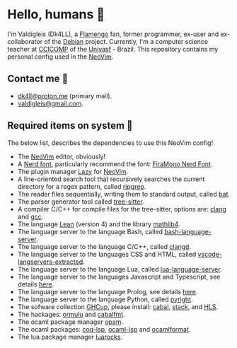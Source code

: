 # Hello, humans 👋
I'm Valdigleis (Dk4LL), a [Flamengo](https://www.flamengo.com.br) fan, former programmer, ex-user and ex-collaborator of the [Debian](https://www.debian.org/) project. Currently, I'm a computer science teacher at [CCICOMP](https://portais.univasf.edu.br/ccicomp) of the [Univasf](https://www.univasf.edu.br) - Brazil. This repository contains my personal config used in the [NeoVim](https://neovim.io/).

## Contact me 💬

- dk4ll@proton.me (primary mail).
- valdigleis@gmail.com.

## Required items on system 🌱

The below list, describes the dependencies to use this NeoVim config!

- The [NeoVim](https://neovim.io/) editor, obviously!
- A [Nerd font](https://www.nerdfonts.com/), particularly recommend the font: [FiraMono Nerd Font](https://github.com/ryanoasis/nerd-fonts/releases/download/v3.2.1/FiraMono.zip).
- The plugin manager [Lazy](https://lazy.folke.io/) for [NeoVim](https://neovim.io).
- A line-oriented search tool that recursively searches the current directory for a regex pattern, called [ripgrep](https://github.com/BurntSushi/ripgrep).
- The reader files sequentially, writing them to standard output, called [bat](https://github.com/sharkdp/bat).
- The parser generator tool called [tree-sitter](https://tree-sitter.github.io/tree-sitter/).
- A compiler C/C++ for compile files for the tree-sitter, options are: [clang](https://clang.llvm.org/) and [gcc](https://gcc.gnu.org/).
- The language [Lean](https://lean-lang.org/download/) (version 4) and the library [mathlib4](https://github.com/leanprover-community/mathlib4).
- The language server to the language Bash, called [bash-language-server](https://github.com/bash-lsp/bash-language-server).
- The language server to the language C/C++, called [clangd](https://clangd.llvm.org/).
- The language server to the languages CSS and HTML, called [vscode-langservers-extracted](https://github.com/hrsh7th/vscode-langservers-extracted).
- The language server to the language Lua, called [lua-language-server](https://github.com/LuaLS/lua-language-server).
- The language server to the languages Javascript and Typescript, see details [here](https://github.com/typescript-language-server/typescript-language-server).
- The language server to the language Prolog, see details [here](https://github.com/jamesnvc/lsp_server).
- The language server to the language Python, called [pyright](https://github.com/microsoft/pyright).
- The sofware collection [GHCup](https://www.haskell.org/ghcup/), please install: [cabal](https://www.haskell.org/cabal/), [stack](https://docs.haskellstack.org/en/stable/),  and [HLS](https://github.com/haskell/haskell-language-server).
- The hackages: [ormulu](https://hackage.haskell.org/package/ormolu) and [cabalfmt](https://hackage.haskell.org/package/cabal-fmt).
- The ocaml package manager [opam](https://opam.ocaml.org/).
- The ocaml packages: [coq-lsp](https://opam.ocaml.org/packages/coq-lsp/), [ocaml-lsp](https://github.com/ocaml/ocaml-lsp) and [ocamlformat](https://opam.ocaml.org/packages/ocamlformat/).
- The lua package manager [luarocks](https://luarocks.org/).
